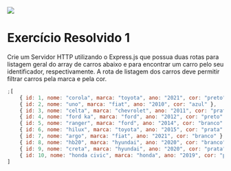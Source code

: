 ![](https://i.imgur.com/xG74tOh.png)

# Exercício Resolvido 1

Crie um Servidor HTTP utilizando o Express.js que possua duas rotas para listagem geral do array de carros abaixo e para encontrar um carro pelo seu identificador, respectivamente. A rota de listagem dos carros deve permitir filtrar carros pela marca e pela cor.

```javascript
;[
    { id: 1, nome: "corola", marca: "toyota", ano: "2021", cor: "preto" },
    { id: 2, nome: "uno", marca: "fiat", ano: "2010", cor: "azul" },
    { id: 3, nome: "celta", marca: "chevrolet", ano: "2011", cor: "prata" },
    { id: 4, nome: "ford ka", marca: "ford", ano: "2012", cor: "preto" },
    { id: 5, nome: "ranger", marca: "ford", ano: "2014", cor: "branco" },
    { id: 6, nome: "hilux", marca: "toyota", ano: "2015", cor: "prata" },
    { id: 7, nome: "argo", marca: "fiat", ano: "2021", cor: "branco" },
    { id: 8, nome: "hb20", marca: "hyundai", ano: "2020", cor: "branco" },
    { id: 9, nome: "creta", marca: "hyundai", ano: "2020", cor: "prata" },
    { id: 10, nome: "honda civic", marca: "honda", ano: "2019", cor: "preto" },
]
```
